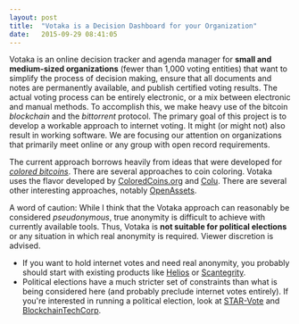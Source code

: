 ```yaml
---  
layout: post  
title:  "Votaka is a Decision Dashboard for your Organization"  
date:   2015-09-29 08:41:05  
---  
```


Votaka is an online decision tracker and agenda manager for __small
and medium-sized organizations__ (fewer than 1,000 voting entities)
that want to simplify the process of decision making, ensure that all
documents and notes are permanently available, and publish certified
voting results.  The actual voting process can be entirely electronic,
or a mix between electronic and manual methods.  To accomplish this,
we make heavy use of the bitcoin _blockchain_ and the _bittorrent_
protocol.  The primary goal of this project is to develop a workable
approach to internet voting.  It might (or might not) also result in
working software.  We are focusing our attention on organizations that
primarily meet online or any group with open record requirements.

The current approach borrows heavily from ideas that were developed
for [_colored bitcoins_][colored].  There are several approaches to
coin coloring.  Votaka uses the flavor developed by
[ColoredCoins.org][ccorg] and [Colu][colu].  There are several other
interesting approaches, notably [OpenAssets][openassets].

A word of caution: While I think that the Votaka approach can
reasonably be considered _pseudonymous_, true anonymity is difficult
to achieve with currently available tools.  Thus, Votaka is __not
suitable for political elections__ or any situation in which real
anonymity is required.  Viewer discretion is advised.

* If you want to hold internet votes and need real anonymity, you
  probably should start with existing products like [Helios] or
  [Scantegrity].
* Political elections have a much stricter set of constraints than
  what is being considered here (and probably preclude internet votes
  entirely).  If you're interested in running a political election,
  look at [STAR-Vote][starvote] and [BlockchainTechCorp][bctech].

[colored]:https://en.bitcoin.it/wiki/Colored_Coins
[ccorg]:http://coloredcoins.org/
[colu]:https://www.colu.co/
[openassets]:https://github.com/OpenAssets/open-assets-protocol/blob/master/specification.mediawiki
[helios]:https://vote.heliosvoting.org/
[scantegrity]:http://scantegrity.org/
[starvote]:https://www.usenix.org/conference/evtwote13/workshop-program/presentation/bell
[bctech]:http://blockchaintechcorp.com/blockchain-apparatus/
